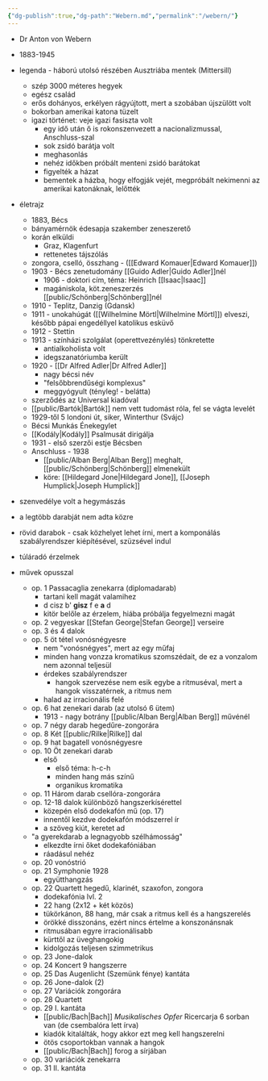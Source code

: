 ```yaml
---
{"dg-publish":true,"dg-path":"Webern.md","permalink":"/webern/"}
---
```


- Dr Anton von Webern
- 1883-1945

- legenda - háború utolsó részében Ausztriába mentek (Mittersill)
	- szép 3000 méteres hegyek
	- egész család
	- erős dohányos, erkélyen rágyújtott, mert a szobában újszülött volt
	- bokorban amerikai katona tüzelt
	- igazi történet: veje igazi fasiszta volt
		- egy idő után ő is rokonszenvezett a nacionalizmussal, Anschluss-szal
		- sok zsidó barátja volt
		- meghasonlás
		- nehéz időkben próbált menteni zsidó barátokat
		- figyelték a házat
		- bementek a házba, hogy elfogják vejét, megpróbált nekimenni az amerikai katonáknak, lelőtték
- életrajz
	- 1883, Bécs
	- bányamérnök édesapja szakember zeneszerető
	- korán elküldi
		- Graz, Klagenfurt
		- rettenetes tájszólás
	- zongora, cselló, összhang - ([[Edward Komauer\|Edward Komauer]])
	- 1903 - Bécs zenetudomány [[Guido Adler\|Guido Adler]]nél
		- 1906 - doktori cím, téma: Heinrich [[Isaac\|Isaac]]
		- magániskola, köt.zeneszerzés [[public/Schönberg\|Schönberg]]nél
	- 1910 - Teplitz, Danzig (Gdansk)
	- 1911 - unokahúgát ([[Wilhelmine Mörtl\|Wilhelmine Mörtl]]) elveszi, később pápai engedéllyel katolikus esküvő
	- 1912 - Stettin
	- 1913 - színházi szolgálat (operettvezénylés) tönkretette
		- antialkoholista volt
		- idegszanatóriumba került
	- 1920 - [[Dr Alfred Adler\|Dr Alfred Adler]]
		- nagy bécsi név
		- "felsőbbrendűségi komplexus"
		- meggyógyult (tényleg! - belátta)
	- szerződés az Universal kiadóval
	- [[public/Bartók\|Bartók]] nem vett tudomást róla, fel se vágta levelét
	- 1929-től 5 londoni út, siker, Winterthur (Svájc)
	- Bécsi Munkás Énekegylet
	- [[Kodály\|Kodály]] Psalmusát dirigálja
	- 1931 - első szerzői estje Bécsben
	- Anschluss - 1938
		- [[public/Alban Berg\|Alban Berg]] meghalt, [[public/Schönberg\|Schönberg]] elmenekült
		- köre: [[Hildegard Jone\|Hildegard Jone]], [[Joseph Humplick\|Joseph Humplick]]
- szenvedélye volt a hegymászás
- a legtöbb darabját nem adta közre
- rövid darabok - csak közhelyet lehet írni, mert a komponálás szabályrendszer kiépítésével, szüzsével indul
- túláradó érzelmek
- művek opusszal
	- op. 1 Passacaglia zenekarra (diplomadarab)
		- tartani kell magát valamihez
		- d cisz b' **gisz** f e **a** d
		- kitör belőle az érzelem, hiába próbálja fegyelmezni magát
	- op. 2 vegyeskar [[Stefan George\|Stefan George]] verseire
	- op. 3 és 4 dalok
	- op. 5 öt tétel vonósnégyesre
		- nem "vonósnégyes", mert az egy műfaj
		- minden hang vonzza kromatikus szomszédait, de ez a vonzalom nem azonnal teljesül
		- érdekes szabályrendszer
			- hangok szervezése nem esik egybe a ritmuséval, mert a hangok visszatérnek, a ritmus nem
		- halad az irracionális felé
	- op. 6 hat zenekari darab (az utolsó 6 ütem)
		- 1913 - nagy botrány [[public/Alban Berg\|Alban Berg]] művénél
	- op. 7 négy darab hegedűre-zongorára
	- op. 8 Két [[public/Rilke\|Rilke]] dal
	- op. 9 hat bagatell vonósnégyesre
	- op. 10 Öt zenekari darab
		- első
			- első téma: h-c-h
			- minden hang más színű
			- organikus kromatika
	- op. 11 Három darab csellóra-zongorára
	- op. 12-18 dalok különböző hangszerkísérettel
		- közepén első dodekafón mű (op. 17)
		- innentől kezdve dodekafón módszerrel ír
		- a szöveg kiút, keretet ad
	- "a gyerekdarab a legnagyobb szélhámosság"
		- elkezdte írni őket dodekafóniában
		- ráadásul nehéz
	- op. 20 vonóstrió
	- op. 21 Symphonie 1928
		- együtthangzás
	- op. 22 Quartett hegedű, klarinét, szaxofon, zongora
		- dodekafónia lvl. 2
		- 22 hang (2x12 + két közös)
		- tükörkánon, 88 hang, már csak a ritmus kell és a hangszerelés
		- örökké disszonáns, ezért nincs értelme a konszonánsnak
		- ritmusában egyre irracionálisabb
		- kürttől az üveghangokig
		- kidolgozás teljesen szimmetrikus
	- op. 23 Jone-dalok
	- op. 24 Koncert 9 hangszerre
	- op. 25 Das Augenlicht (Szemünk fénye) kantáta
	- op. 26 Jone-dalok (2)
	- op. 27 Variációk zongorára
	- op. 28 Quartett
	- op. 29 I. kantáta
		- [[public/Bach\|Bach]] *Musikalisches Opfer* Ricercarja 6 sorban van (de csembalóra lett írva)
		- kiadók kitalálták, hogy akkor ezt meg kell hangszerelni
		- ötös csoportokban vannak a hangok
		- [[public/Bach\|Bach]] forog a sírjában
	- op. 30 variációk zenekarra
	- op. 31 II. kantáta